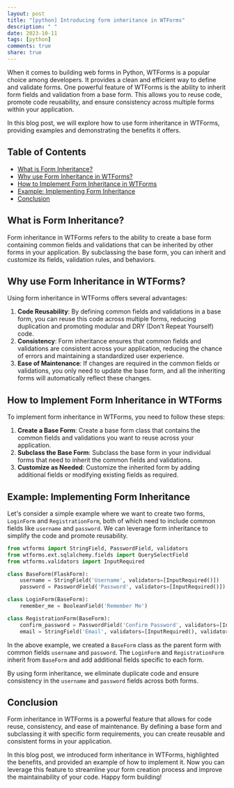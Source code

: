 ```yaml
---
layout: post
title: "[python] Introducing form inheritance in WTForms"
description: " "
date: 2023-10-11
tags: [python]
comments: true
share: true
---
```


When it comes to building web forms in Python, WTForms is a popular choice among developers. It provides a clean and efficient way to define and validate forms. One powerful feature of WTForms is the ability to inherit form fields and validation from a base form. This allows you to reuse code, promote code reusability, and ensure consistency across multiple forms within your application.

In this blog post, we will explore how to use form inheritance in WTForms, providing examples and demonstrating the benefits it offers.

## Table of Contents
- [What is Form Inheritance?](#what-is-form-inheritance)
- [Why use Form Inheritance in WTForms?](#why-use-form-inheritance-in-wtforms)
- [How to Implement Form Inheritance in WTForms](#how-to-implement-form-inheritance-in-wtforms)
- [Example: Implementing Form Inheritance](#example-implementing-form-inheritance)
- [Conclusion](#conclusion)

## What is Form Inheritance?
Form inheritance in WTForms refers to the ability to create a base form containing common fields and validations that can be inherited by other forms in your application. By subclassing the base form, you can inherit and customize its fields, validation rules, and behaviors.

## Why use Form Inheritance in WTForms?
Using form inheritance in WTForms offers several advantages:

1. **Code Reusability**: By defining common fields and validations in a base form, you can reuse this code across multiple forms, reducing duplication and promoting modular and DRY (Don't Repeat Yourself) code.
2. **Consistency**: Form inheritance ensures that common fields and validations are consistent across your application, reducing the chance of errors and maintaining a standardized user experience.
3. **Ease of Maintenance**: If changes are required in the common fields or validations, you only need to update the base form, and all the inheriting forms will automatically reflect these changes.

## How to Implement Form Inheritance in WTForms
To implement form inheritance in WTForms, you need to follow these steps:

1. **Create a Base Form**: Create a base form class that contains the common fields and validations you want to reuse across your application.
2. **Subclass the Base Form**: Subclass the base form in your individual forms that need to inherit the common fields and validations.
3. **Customize as Needed**: Customize the inherited form by adding additional fields or modifying existing fields as required.

## Example: Implementing Form Inheritance
Let's consider a simple example where we want to create two forms, `LoginForm` and `RegistrationForm`, both of which need to include common fields like `username` and `password`. We can leverage form inheritance to simplify the code and promote reusability.

```python
from wtforms import StringField, PasswordField, validators
from wtforms.ext.sqlalchemy.fields import QuerySelectField
from wtforms.validators import InputRequired

class BaseForm(FlaskForm):
    username = StringField('Username', validators=[InputRequired()])
    password = PasswordField('Password', validators=[InputRequired()])

class LoginForm(BaseForm):
    remember_me = BooleanField('Remember Me')

class RegistrationForm(BaseForm):
    confirm_password = PasswordField('Confirm Password', validators=[InputRequired(), EqualTo('password')])
    email = StringField('Email', validators=[InputRequired(), validators.Email()])
```

In the above example, we created a `BaseForm` class as the parent form with common fields `username` and `password`. The `LoginForm` and `RegistrationForm` inherit from `BaseForm` and add additional fields specific to each form.

By using form inheritance, we eliminate duplicate code and ensure consistency in the `username` and `password` fields across both forms.

## Conclusion
Form inheritance in WTForms is a powerful feature that allows for code reuse, consistency, and ease of maintenance. By defining a base form and subclassing it with specific form requirements, you can create reusable and consistent forms in your application.

In this blog post, we introduced form inheritance in WTForms, highlighted the benefits, and provided an example of how to implement it. Now you can leverage this feature to streamline your form creation process and improve the maintainability of your code. Happy form building!